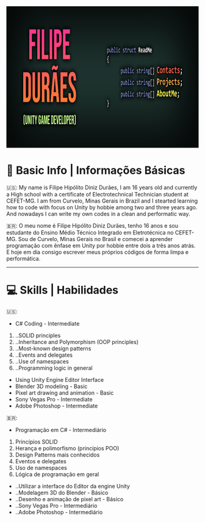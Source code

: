 <img src="https://raw.githubusercontent.com/filipeduraes/filipeduraes/main/Header_GithubReadme.png" width="1000" height="370">

<h1> 👋 Basic Info | Informações Básicas </h1>

<p> 🇺🇸: My name is Filipe Hipólito Diniz Durães, I am 16 years old and currently a High school with a certificate of Electrotechnical Technician student at CEFET-MG.
I am from Curvelo, Minas Gerais in Brazil and I stearted learning how to code with focus on Unity by hobbie among two and three years ago. And nowadays I can write my own codes in a clean and performatic way.</p>

<p> 🇧🇷: O meu nome é Filipe Hipólito Diniz Durães, tenho 16 anos e sou estudante do Ensino Médio Técnico Integrado em Eletrotécnica no CEFET-MG.
Sou de Curvelo, Minas Gerais no Brasil e comecei a aprender programação com ênfase em Unity por hobbie entre dois a três anos atrás. E hoje em dia consigo escrever meus próprios códigos de forma limpa e performática.</p>

<hr>

<h1> 💻 Skills | Habilidades </h1>

🇺🇸:
<ul>
  <li>C# Coding - Intermediate</li>
</ul>

<ol>
  <li>..SOLID principles</li>
  <li>..Inheritance and Polymorphism (OOP principles)</li>
  <li>..Most-known design patterns</li>
  <li>..Events and delegates</li>
  <li>..Use of namespaces</li>
  <li>..Programming logic in general</li>
</ol>

<ul>
  <li>Using Unity Engine Editor Interface</li>
  <li>Blender 3D modeling - Basic</li>
  <li>Pixel art drawing and animation - Basic</li>
  <li>Sony Vegas Pro - Intermediate</li>
  <li>Adobe Photoshop - Intermediate</li>
</ul>


🇧🇷:
<ul>	
	<li> Programação em C# - Intermediário</li>
</ul>

<ol>
	<li>Princípios SOLID</li>
  	<li>Herança e polimorfismo (princípios POO)</li>
  	<li>Design Patterns mais conhecidos</li>
  	<li>Eventos e delegates</li>
  	<li>Uso de namespaces</li>
  	<li>Lógica de programação em geral</li>
</ol>

<ul>
	<li>..Utilizar a interface do Editor da engine Unity</li>
	<li>..Modelagem 3D do Blender - Básico</li>
	<li>..Desenho e animação de pixel art - Básico</li>
	<li>..Sony Vegas Pro - Intermediário</li>
	<li>..Adobe Photoshop - Intermediário</li>
</ul>
